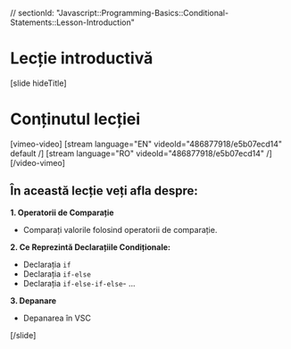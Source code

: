 // sectionId: "Javascript::Programming-Basics::Conditional-Statements::Lesson-Introduction"

# Lecție introductivă

[slide hideTitle]

# Conținutul lecției

[vimeo-video]
[stream language="EN" videoId="486877918/e5b07ecd14" default /]
[stream language="RO" videoId="486877918/e5b07ecd14"  /]
[/video-vimeo]

## În această lecție veți afla despre:

**1. Operatorii de Comparație**

- Comparați valorile folosind operatorii de comparație.

**2. Ce Reprezintă Declarațiile Condiționale:**

- Declarația `if`                           
- Declarația  `if-else`                   
- Declarația `if-else-if-else`- ...    

**3. Depanare**

- Depanarea în VSC

[/slide]
